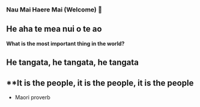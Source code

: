 ### Nau Mai Haere Mai (Welcome) 👋

## He aha te mea nui o te ao
**What is the most important thing in the world?**
## He tangata, he tangata, he tangata
## **It is the people, it is the people, it is the people
- Maori proverb

<!--
**indigophillips/indigophillips** is a ✨ _special_ ✨ repository because its `README.md` (this file) appears on your GitHub profile.

Here are some ideas to get you started:

- 🔭 I’m currently working on ...
- 🌱 I’m currently learning ...
- 👯 I’m looking to collaborate on ...
- 🤔 I’m looking for help with ...
- 💬 Ask me about ...
- 📫 How to reach me: ...
- 😄 Pronouns: ...
- ⚡ Fun fact: ...
-->
